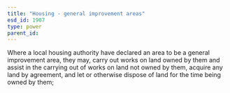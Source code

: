 ```yaml
---
title: "Housing - general improvement areas"
esd_id: 1907
type: power
parent_id:  
---
```


Where a local housing authority have declared an area to be a general improvement area, they may, carry out works on land owned by them and assist in the carrying out of works on land not owned by them, acquire any land by agreement, and let or otherwise dispose of land for the time being owned by them;

